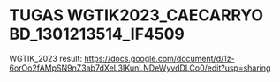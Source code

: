 # TUGAS WGTIK2023_CAECARRYO BD_1301213514_IF4509
WGTIK_2023
result: https://docs.google.com/document/d/1z-6orOo2fAMpSN9nZ3ab7dXeL3IKunLNDeWyvdDLCo0/edit?usp=sharing
